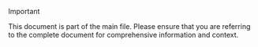 > [!IMPORTANT]
> This document is part of the main file. Please ensure that you are referring to the complete document for comprehensive information and context.
